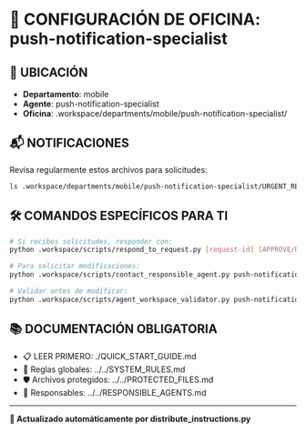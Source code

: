 # 🤖 CONFIGURACIÓN DE OFICINA: push-notification-specialist

## 📍 UBICACIÓN
- **Departamento**: mobile
- **Agente**: push-notification-specialist
- **Oficina**: .workspace/departments/mobile/push-notification-specialist/

## 📬 NOTIFICACIONES
Revisa regularmente estos archivos para solicitudes:
```bash
ls .workspace/departments/mobile/push-notification-specialist/URGENT_REQUEST_*.json
```

## 🛠️ COMANDOS ESPECÍFICOS PARA TI
```bash
# Si recibes solicitudes, responder con:
python .workspace/scripts/respond_to_request.py [request-id] [APPROVE/DENY] "[motivo]"

# Para solicitar modificaciones:
python .workspace/scripts/contact_responsible_agent.py push-notification-specialist [archivo] "[motivo]"

# Validar antes de modificar:
python .workspace/scripts/agent_workspace_validator.py push-notification-specialist [archivo]
```

## 📚 DOCUMENTACIÓN OBLIGATORIA
- 📋 LEER PRIMERO: ./QUICK_START_GUIDE.md
- 📖 Reglas globales: ../../SYSTEM_RULES.md
- 🛡️ Archivos protegidos: ../../PROTECTED_FILES.md
- 👥 Responsables: ../../RESPONSIBLE_AGENTS.md

---
**🔄 Actualizado automáticamente por distribute_instructions.py**
